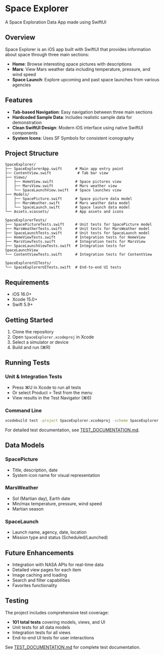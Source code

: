 # Space Explorer

A Space Exploration Data App made using SwiftUI

## Overview

Space Explorer is an iOS app built with SwiftUI that provides information about space through three main sections:
- **Home**: Browse interesting space pictures with descriptions
- **Mars**: View Mars weather data including temperature, pressure, and wind speed
- **Space Launch**: Explore upcoming and past space launches from various agencies

## Features

- **Tab-based Navigation**: Easy navigation between three main sections
- **Hardcoded Sample Data**: Includes realistic sample data for demonstration
- **Clean SwiftUI Design**: Modern iOS interface using native SwiftUI components
- **System Icons**: Uses SF Symbols for consistent iconography

## Project Structure

```
SpaceExplorer/
├── SpaceExplorerApp.swift      # Main app entry point
├── ContentView.swift            # Tab bar view
├── Views/
│   ├── HomeView.swift          # Space pictures view
│   ├── MarsView.swift          # Mars weather view
│   └── SpaceLaunchView.swift   # Space launches view
├── Models/
│   ├── SpacePicture.swift      # Space picture data model
│   ├── MarsWeather.swift       # Mars weather data model
│   └── SpaceLaunch.swift       # Space launch data model
└── Assets.xcassets/            # App assets and icons

SpaceExplorerTests/
├── SpacePictureTests.swift     # Unit tests for SpacePicture model
├── MarsWeatherTests.swift      # Unit tests for MarsWeather model
├── SpaceLaunchTests.swift      # Unit tests for SpaceLaunch model
├── HomeViewTests.swift         # Integration tests for HomeView
├── MarsViewTests.swift         # Integration tests for MarsView
├── SpaceLaunchViewTests.swift  # Integration tests for SpaceLaunchView
└── ContentViewTests.swift      # Integration tests for ContentView

SpaceExplorerUITests/
└── SpaceExplorerUITests.swift  # End-to-end UI tests
```

## Requirements

- iOS 16.0+
- Xcode 15.0+
- Swift 5.9+

## Getting Started

1. Clone the repository
2. Open `SpaceExplorer.xcodeproj` in Xcode
3. Select a simulator or device
4. Build and run (⌘R)

## Running Tests

### Unit & Integration Tests
- Press ⌘U in Xcode to run all tests
- Or select Product > Test from the menu
- View results in the Test Navigator (⌘6)

### Command Line
```bash
xcodebuild test -project SpaceExplorer.xcodeproj -scheme SpaceExplorer -destination 'platform=iOS Simulator,name=iPhone 15'
```

For detailed test documentation, see [TEST_DOCUMENTATION.md](TEST_DOCUMENTATION.md).

## Data Models

### SpacePicture
- Title, description, date
- System icon name for visual representation

### MarsWeather
- Sol (Martian day), Earth date
- Min/max temperature, pressure, wind speed
- Martian season

### SpaceLaunch
- Launch name, agency, date, location
- Mission type and status (Scheduled/Launched)

## Future Enhancements

- Integration with NASA APIs for real-time data
- Detailed view pages for each item
- Image caching and loading
- Search and filter capabilities
- Favorites functionality

## Testing

The project includes comprehensive test coverage:
- **101 total tests** covering models, views, and UI
- Unit tests for all data models
- Integration tests for all views
- End-to-end UI tests for user interactions

See [TEST_DOCUMENTATION.md](TEST_DOCUMENTATION.md) for complete test documentation.
